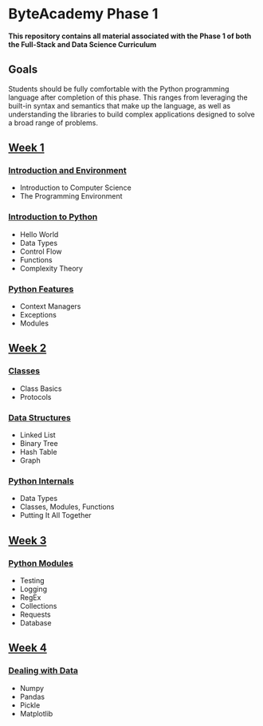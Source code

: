 # ByteAcademy Phase 1

**This repository contains all material associated with the Phase 1 of both the Full-Stack and Data Science Curriculum**

## Goals

Students should be fully comfortable with the Python programming language after completion of this phase. This ranges from leveraging the built-in syntax and semantics that make up the language, as well as understanding the libraries to build complex applications designed to solve a broad range of problems.

## [Week 1](https://github.com/ByteAcademy-Curriculum/Data-Science/tree/master/Slides/Phase%201/Week%201)
### [Introduction and Environment](https://github.com/ByteAcademy-Curriculum/Data-Science/tree/master/Slides/Phase%201/Week%201/Slides/Introduction%20and%20Environment)
* Introduction to Computer Science
* The Programming Environment

### [Introduction to Python](https://github.com/ByteAcademy-Curriculum/Data-Science/tree/master/Slides/Phase%201/Week%201/Slides/Introduction-To-Python)
* Hello World
* Data Types
* Control Flow
* Functions
* Complexity Theory

### [Python Features](https://github.com/ByteAcademy-Curriculum/Data-Science/tree/master/Slides/Phase%201/Week%201/Slides/Python-Features)
* Context Managers
* Exceptions
* Modules

## [Week 2](https://github.com/ByteAcademy-Curriculum/Data-Science/tree/master/Slides/Phase%201/Week%202)
### [Classes](https://github.com/ByteAcademy-Curriculum/Data-Science/tree/master/Slides/Phase%201/Week%202/Slides/Classes)
* Class Basics
* Protocols

### [Data Structures](https://github.com/ByteAcademy-Curriculum/Data-Science/tree/master/Slides/Phase%201/Week%202/Slides/Data-Structures)
* Linked List
* Binary Tree
* Hash Table
* Graph 

### [Python Internals](https://github.com/ByteAcademy-Curriculum/Data-Science/tree/master/Slides/Phase%201/Week%202/Slides/Python-Internals)
* Data Types
* Classes, Modules, Functions
* Putting It All Together

## [Week 3](https://github.com/ByteAcademy-Curriculum/Data-Science/tree/master/Slides/Phase%201/Week%203)
### [Python Modules](...)
* Testing
* Logging
* RegEx
* Collections
* Requests
* Database

## [Week 4](https://github.com/ByteAcademy-Curriculum/Data-Science/tree/master/Slides/Phase%201/Week%204)
### [Dealing with Data](...)
* Numpy
* Pandas
* Pickle
* Matplotlib
